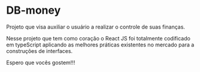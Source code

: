 # 

<h1>DB-money</h1> 

<p> Projeto que visa auxiliar o usuário a realizar o controle de suas finanças.</p>
<p> Nesse projeto que tem como coração o React JS foi totalmente codificado em typeScript aplicando as melhores práticas 
existentes no mercado para a construções de interfaces.</p>
<p> Espero que vocês gostem!!!</p>
